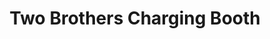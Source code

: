 ---
title: "Two Brothers Charging Booth"
url: /gbarnga/two-brothers-charging-booth/
shop: Elektronik
---